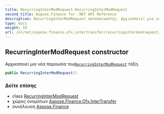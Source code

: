 ```yaml
---
title: RecurringInterModRequest.RecurringInterModRequest
second_title: Aspose.Finance for .NET API Reference
description: RecurringInterModRequest κατασκευαστής. Αρχικοποιεί μια νέα παρουσία τουRecurringInterModRequest τάξη.
type: docs
weight: 10
url: /el/net/aspose.finance.ofx.intertransfer/recurringintermodrequest/recurringintermodrequest/
---
```

## RecurringInterModRequest constructor

Αρχικοποιεί μια νέα παρουσία του[`RecurringInterModRequest`](../) τάξη.

```csharp
public RecurringInterModRequest()
```

### Δείτε επίσης

* class [RecurringInterModRequest](../)
* χώρος ονομάτων [Aspose.Finance.Ofx.InterTransfer](../../recurringintermodrequest/)
* συνέλευση [Aspose.Finance](../../../)


